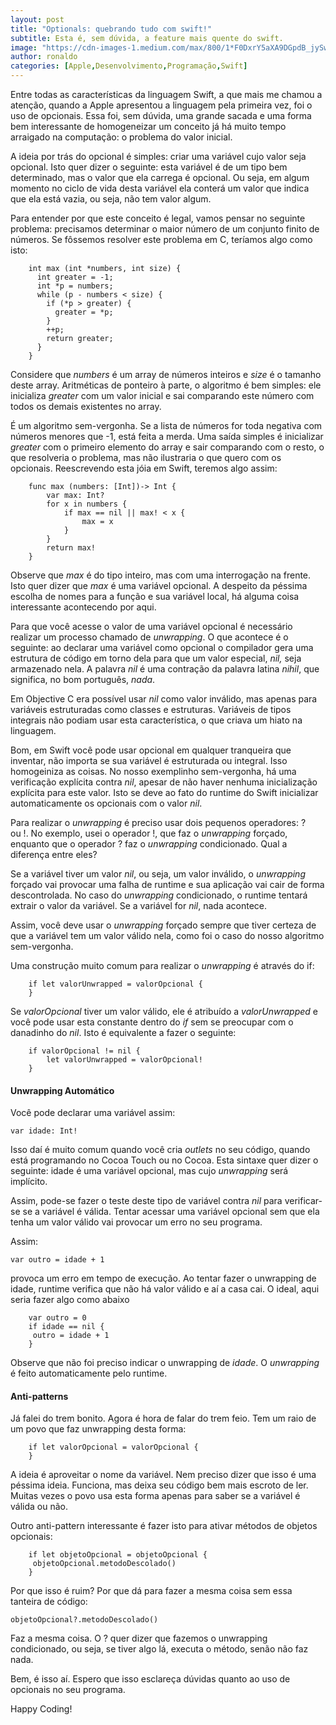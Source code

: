 ```yaml
---
layout: post
title: "Optionals: quebrando tudo com swift!"
subtitle: Esta é, sem dúvida, a feature mais quente do swift.
image: "https://cdn-images-1.medium.com/max/800/1*F0DxrY5aXA9DGpdB_jySww.jpeg"
author: ronaldo
categories: [Apple,Desenvolvimento,Programação,Swift]
---
```


Entre todas as características da linguagem Swift, a que mais me chamou a
atenção, quando a Apple apresentou a linguagem pela primeira vez, foi o uso de
opcionais. Essa foi, sem dúvida, uma grande sacada e uma forma bem interessante
de homogeneizar um conceito já há muito tempo arraigado na computação: o
problema do valor inicial.

A ideia por trás do opcional é simples: criar uma variável cujo valor seja
opcional. Isto quer dizer o seguinte: esta variável é de um tipo bem
determinado, mas o valor que ela carrega é opcional. Ou seja, em algum momento
no ciclo de vida desta variável ela conterá um valor que indica que ela está
vazia, ou seja, não tem valor algum.

Para entender por que este conceito é legal, vamos pensar no seguinte problema:
precisamos determinar o maior número de um conjunto finito de números. Se
fôssemos resolver este problema em C, teríamos algo como isto:

```
    int max (int *numbers, int size) {
      int greater = -1;
      int *p = numbers;
      while (p - numbers < size) {
        if (*p > greater) {
          greater = *p;
        }
        ++p;
        return greater;
      }
    }
```

Considere que *numbers* é um array de números inteiros e *size* é o tamanho
deste array. Aritméticas de ponteiro à parte, o algoritmo é bem simples: ele
inicializa *greater* com um valor inicial e sai comparando este número com todos
os demais existentes no array.

É um algoritmo sem-vergonha. Se a lista de números for toda negativa com números
menores que -1, está feita a merda. Uma saída simples é inicializar *greater*
com o primeiro elemento do array e sair comparando com o resto, o que resolveria
o problema, mas não ilustraria o que quero com os opcionais. Reescrevendo esta
jóia em Swift, teremos algo assim:

```
    func max (numbers: [Int])-> Int {
        var max: Int?
        for x in numbers {
            if max == nil || max! < x {
                max = x
            }
        }
        return max!
    }
```

Observe que *max* é do tipo inteiro, mas com uma interrogação na frente. Isto
quer dizer que *max* é uma variável opcional. A despeito da péssima escolha de
nomes para a função e sua variável local, há alguma coisa interessante
acontecendo por aqui.

Para que você acesse o valor de uma variável opcional é necessário realizar um
processo chamado de *unwrapping*. O que acontece é o seguinte: ao declarar uma
variável como opcional o compilador gera uma estrutura de código em torno dela
para que um valor especial, *nil,* seja armazenado nela. A palavra *nil* é uma
contração da palavra latina *nihil*, que significa, no bom português, *nada*.

Em Objective C era possível usar *nil* como valor inválido, mas apenas para
variáveis estruturadas como classes e estruturas. Variáveis de tipos integrais
não podiam usar esta característica, o que criava um hiato na linguagem.

Bom, em Swift você pode usar opcional em qualquer tranqueira que inventar, não
importa se sua variável é estruturada ou integral. Isso homogeiniza as coisas.
No nosso exemplinho sem-vergonha, há uma verificação explícita contra *nil*,
apesar de não haver nenhuma inicialização explícita para este valor. Isto se
deve ao fato do runtime do Swift inicializar automaticamente os opcionais com o
valor *nil*.

Para realizar o *unwrapping* é preciso usar dois pequenos operadores: ? ou !. No
exemplo, usei o operador !, que faz o *unwrapping* forçado, enquanto que o
operador ? faz o *unwrapping* condicionado. Qual a diferença entre eles?

Se a variável tiver um valor *nil*, ou seja, um valor inválido, o *unwrapping*
forçado vai provocar uma falha de runtime e sua aplicação vai cair de forma
descontrolada. No caso do *unwrapping* condicionado, o runtime tentará extrair o
valor da variável. Se a variável for *nil*, nada acontece.

Assim, você deve usar o *unwrapping* forçado sempre que tiver certeza de que a
variável tem um valor válido nela, como foi o caso do nosso algoritmo
sem-vergonha.

Uma construção muito comum para realizar o *unwrapping* é através do if:

```
    if let valorUnwrapped = valorOpcional {
    }
```

Se *valorOpcional* tiver um valor válido, ele é atribuído a *valorUnwrapped* e
você pode usar esta constante dentro do *if* sem se preocupar com o danadinho do
*nil*. Isto é equivalente a fazer o seguinte:

```
    if valorOpcional != nil {
        let valorUnwrapped = valorOpcional!
    }
```

#### Unwrapping Automático

Você pode declarar uma variável assim:

`var idade: Int!`

Isso daí é muito comum quando você cria *outlets* no seu código, quando está
programando no Cocoa Touch ou no Cocoa. Esta sintaxe quer dizer o seguinte:
idade é uma variável opcional, mas cujo *unwrapping* será implícito.

Assim, pode-se fazer o teste deste tipo de variável contra *nil* para
verificar-se se a variável é válida. Tentar acessar uma variável opcional sem
que ela tenha um valor válido vai provocar um erro no seu programa.

Assim:

`var outro = idade + 1`

provoca um erro em tempo de execução. Ao tentar fazer o unwrapping de idade,
runtime verifica que não há valor válido e aí a casa cai. O ideal, aqui seria
fazer algo como abaixo

```
    var outro = 0
    if idade == nil {
     outro = idade + 1
    }
```

Observe que não foi preciso indicar o unwrapping de *idade*. O *unwrapping* é
feito automaticamente pelo runtime.

#### Anti-patterns

Já falei do trem bonito. Agora é hora de falar do trem feio. Tem um raio de um
povo que faz unwrapping desta forma:

```
    if let valorOpcional = valorOpcional {
    }
```

A ideia é aproveitar o nome da variável. Nem preciso dizer que isso é uma
péssima ideia. Funciona, mas deixa seu código bem mais escroto de ler. Muitas
vezes o povo usa esta forma apenas para saber se a variável é válida ou não.

Outro anti-pattern interessante é fazer isto para ativar métodos de objetos
opcionais:

```
    if let objetoOpcional = objetoOpcional {
     objetoOpcional.metodoDescolado()
    }
```

Por que isso é ruim? Por que dá para fazer a mesma coisa sem essa tanteira de
código:

`objetoOpcional?.metodoDescolado()`

Faz a mesma coisa. O ? quer dizer que fazemos o unwrapping condicionado, ou
seja, se tiver algo lá, executa o método, senão não faz nada.

Bem, é isso aí. Espero que isso esclareça dúvidas quanto ao uso de opcionais no
seu programa.

Happy Coding!